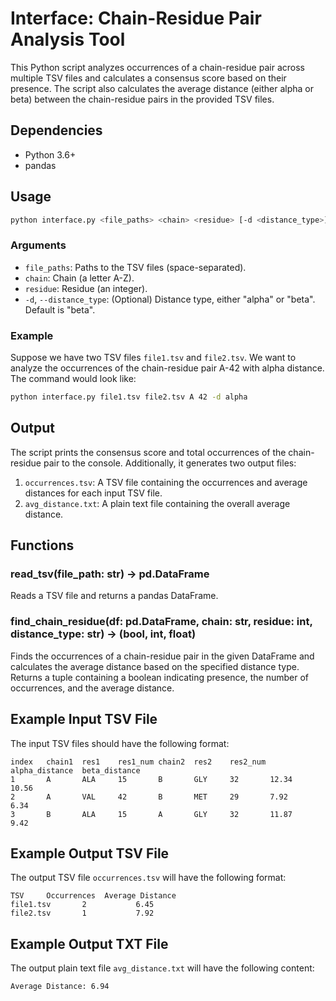 # Interface: Chain-Residue Pair Analysis Tool

This Python script analyzes occurrences of a chain-residue pair across multiple TSV files and calculates a consensus score based on their presence. The script also calculates the average distance (either alpha or beta) between the chain-residue pairs in the provided TSV files.

## Dependencies

- Python 3.6+
- pandas

## Usage

```bash
python interface.py <file_paths> <chain> <residue> [-d <distance_type>]
```

### Arguments

- `file_paths`: Paths to the TSV files (space-separated).
- `chain`: Chain (a letter A-Z).
- `residue`: Residue (an integer).
- `-d`, `--distance_type`: (Optional) Distance type, either "alpha" or "beta". Default is "beta".

### Example

Suppose we have two TSV files `file1.tsv` and `file2.tsv`. We want to analyze the occurrences of the chain-residue pair A-42 with alpha distance. The command would look like:

```bash
python interface.py file1.tsv file2.tsv A 42 -d alpha
```

## Output

The script prints the consensus score and total occurrences of the chain-residue pair to the console. Additionally, it generates two output files:

1. `occurrences.tsv`: A TSV file containing the occurrences and average distances for each input TSV file.
2. `avg_distance.txt`: A plain text file containing the overall average distance.

## Functions

### read_tsv(file_path: str) -> pd.DataFrame

Reads a TSV file and returns a pandas DataFrame.

### find_chain_residue(df: pd.DataFrame, chain: str, residue: int, distance_type: str) -> (bool, int, float)

Finds the occurrences of a chain-residue pair in the given DataFrame and calculates the average distance based on the specified distance type. Returns a tuple containing a boolean indicating presence, the number of occurrences, and the average distance.

## Example Input TSV File

The input TSV files should have the following format:

```
index   chain1  res1    res1_num chain2  res2    res2_num alpha_distance  beta_distance
1       A       ALA     15       B       GLY     32       12.34           10.56
2       A       VAL     42       B       MET     29       7.92            6.34
3       B       ALA     15       A       GLY     32       11.87           9.42
```

## Example Output TSV File

The output TSV file `occurrences.tsv` will have the following format:

```
TSV     Occurrences  Average Distance
file1.tsv       2           6.45
file2.tsv       1           7.92
```

## Example Output TXT File

The output plain text file `avg_distance.txt` will have the following content:

```
Average Distance: 6.94
```